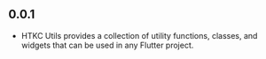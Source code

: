 ## 0.0.1

* HTKC Utils provides a collection of utility functions, classes, and widgets that can be used in any Flutter project.

